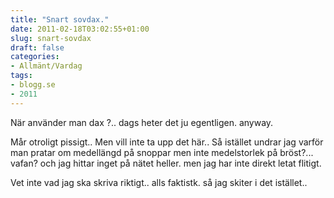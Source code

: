 ```yaml
---
title: "Snart sovdax."
date: 2011-02-18T03:02:55+01:00
slug: snart-sovdax
draft: false
categories:
- Allmänt/Vardag
tags:
- blogg.se
- 2011
---
```

När använder man dax ?.. dags heter det ju egentligen. anyway.  
  
Mår otroligt pissigt.. Men vill inte ta upp det här.. Så istället undrar jag varför man pratar om medellängd på snoppar men inte medelstorlek på bröst?... vafan? och jag hittar inget på nätet heller. men jag har inte direkt letat flitigt.  
  
  
Vet inte vad jag ska skriva riktigt.. alls faktistk. så jag skiter i det istället..